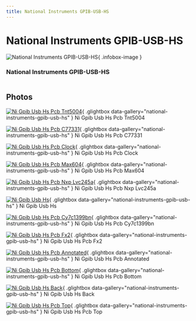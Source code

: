 ```yaml
---
title: National Instruments GPIB-USB-HS
---
```


# National Instruments GPIB-USB-HS

<div class="infobox" markdown>

![National Instruments GPIB-USB-HS](./img/NI_GPIB-USB-HS_PCB_TNT5004.jpg){ .infobox-image }

### National Instruments GPIB-USB-HS

| | |
|---|---|

</div>

[](./img/NI_GPIB-USB-HS.png)  [](./img/NI_GPIB-USB-HS.png)

## Photos

<div class="photo-grid" markdown>

[![Ni Gpib Usb Hs Pcb Tnt5004](./img/NI_GPIB-USB-HS_PCB_TNT5004.jpg)](./img/NI_GPIB-USB-HS_PCB_TNT5004.jpg "Ni Gpib Usb Hs Pcb Tnt5004"){ .glightbox data-gallery="national-instruments-gpib-usb-hs" }
<span class="caption">Ni Gpib Usb Hs Pcb Tnt5004</span>

[![Ni Gpib Usb Hs Pcb C77331](./img/NI_GPIB-USB-HS_PCB_C77331.jpg)](./img/NI_GPIB-USB-HS_PCB_C77331.jpg "Ni Gpib Usb Hs Pcb C77331"){ .glightbox data-gallery="national-instruments-gpib-usb-hs" }
<span class="caption">Ni Gpib Usb Hs Pcb C77331</span>

[![Ni Gpib Usb Hs Pcb Clock](./img/NI_GPIB-USB-HS_PCB_clock.jpg)](./img/NI_GPIB-USB-HS_PCB_clock.jpg "Ni Gpib Usb Hs Pcb Clock"){ .glightbox data-gallery="national-instruments-gpib-usb-hs" }
<span class="caption">Ni Gpib Usb Hs Pcb Clock</span>

[![Ni Gpib Usb Hs Pcb Max604](./img/NI_GPIB-USB-HS_PCB_MAX604.jpg)](./img/NI_GPIB-USB-HS_PCB_MAX604.jpg "Ni Gpib Usb Hs Pcb Max604"){ .glightbox data-gallery="national-instruments-gpib-usb-hs" }
<span class="caption">Ni Gpib Usb Hs Pcb Max604</span>

[![Ni Gpib Usb Hs Pcb Nxp Lvc245a](./img/NI_GPIB-USB-HS_PCB_NXP_LVC245A.jpg)](./img/NI_GPIB-USB-HS_PCB_NXP_LVC245A.jpg "Ni Gpib Usb Hs Pcb Nxp Lvc245a"){ .glightbox data-gallery="national-instruments-gpib-usb-hs" }
<span class="caption">Ni Gpib Usb Hs Pcb Nxp Lvc245a</span>

[![Ni Gpib Usb Hs](./img/NI_GPIB-USB-HS.jpg)](./img/NI_GPIB-USB-HS.png "Ni Gpib Usb Hs"){ .glightbox data-gallery="national-instruments-gpib-usb-hs" }
<span class="caption">Ni Gpib Usb Hs</span>

[![Ni Gpib Usb Hs Pcb Cy7c1399bn](./img/NI_GPIB-USB-HS_PCB_CY7C1399BN.jpg)](./img/NI_GPIB-USB-HS_PCB_CY7C1399BN.jpg "Ni Gpib Usb Hs Pcb Cy7c1399bn"){ .glightbox data-gallery="national-instruments-gpib-usb-hs" }
<span class="caption">Ni Gpib Usb Hs Pcb Cy7c1399bn</span>

[![Ni Gpib Usb Hs Pcb Fx2](./img/NI_GPIB-USB-HS_PCB_FX2.jpg)](./img/NI_GPIB-USB-HS_PCB_FX2.jpg "Ni Gpib Usb Hs Pcb Fx2"){ .glightbox data-gallery="national-instruments-gpib-usb-hs" }
<span class="caption">Ni Gpib Usb Hs Pcb Fx2</span>

[![Ni Gpib Usb Hs Pcb Annotated](./img/NI_GPIB-USB-HS_PCB_annotated.jpg)](./img/NI_GPIB-USB-HS_PCB_annotated.jpg "Ni Gpib Usb Hs Pcb Annotated"){ .glightbox data-gallery="national-instruments-gpib-usb-hs" }
<span class="caption">Ni Gpib Usb Hs Pcb Annotated</span>

[![Ni Gpib Usb Hs Pcb Bottom](./img/NI_GPIB-USB-HS_PCB_bottom.jpg)](./img/NI_GPIB-USB-HS_PCB_bottom.jpg "Ni Gpib Usb Hs Pcb Bottom"){ .glightbox data-gallery="national-instruments-gpib-usb-hs" }
<span class="caption">Ni Gpib Usb Hs Pcb Bottom</span>

[![Ni Gpib Usb Hs Back](./img/NI_GPIB-USB-HS_back.jpg)](./img/NI_GPIB-USB-HS_back.jpg "Ni Gpib Usb Hs Back"){ .glightbox data-gallery="national-instruments-gpib-usb-hs" }
<span class="caption">Ni Gpib Usb Hs Back</span>

[![Ni Gpib Usb Hs Pcb Top](./img/NI_GPIB-USB-HS_PCB_top.jpg)](./img/NI_GPIB-USB-HS_PCB_top.jpg "Ni Gpib Usb Hs Pcb Top"){ .glightbox data-gallery="national-instruments-gpib-usb-hs" }
<span class="caption">Ni Gpib Usb Hs Pcb Top</span>

</div>
